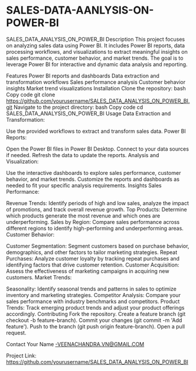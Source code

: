 # SALES-DATA-AANLYSIS-ON-POWER-BI
SALES_DATA_ANALYSIS_ON_POWER_BI
Description
This project focuses on analyzing sales data using Power BI. It includes Power BI reports, data processing workflows, and visualizations to extract meaningful insights on sales performance, customer behavior, and market trends. The goal is to leverage Power BI for interactive and dynamic data analysis and reporting.

Features
Power BI reports and dashboards
Data extraction and transformation workflows
Sales performance analysis
Customer behavior insights
Market trend visualizations
Installation
Clone the repository:
bash
Copy code
git clone https://github.com/yourusername/SALES_DATA_ANALYSIS_ON_POWER_BI.git
Navigate to the project directory:
bash
Copy code
cd SALES_DATA_ANALYSIS_ON_POWER_BI
Usage
Data Extraction and Transformation:

Use the provided workflows to extract and transform sales data.
Power BI Reports:

Open the Power BI files in Power BI Desktop.
Connect to your data sources if needed.
Refresh the data to update the reports.
Analysis and Visualization:

Use the interactive dashboards to explore sales performance, customer behavior, and market trends.
Customize the reports and dashboards as needed to fit your specific analysis requirements.
Insights
Sales Performance:

Revenue Trends: Identify periods of high and low sales, analyze the impact of promotions, and track overall revenue growth.
Top Products: Determine which products generate the most revenue and which ones are underperforming.
Sales by Region: Compare sales performance across different regions to identify high-performing and underperforming areas.
Customer Behavior:

Customer Segmentation: Segment customers based on purchase behavior, demographics, and other factors to tailor marketing strategies.
Repeat Purchases: Analyze customer loyalty by tracking repeat purchases and identifying factors that drive customer retention.
Customer Acquisition: Assess the effectiveness of marketing campaigns in acquiring new customers.
Market Trends:

Seasonality: Identify seasonal trends and patterns in sales to optimize inventory and marketing strategies.
Competitor Analysis: Compare your sales performance with industry benchmarks and competitors.
Product Trends: Track emerging product trends and adjust your product offerings accordingly.
Contributing
Fork the repository.
Create a feature branch (git checkout -b feature-branch).
Commit your changes (git commit -m 'Add feature').
Push to the branch (git push origin feature-branch).
Open a pull request.


Contact
Your Name -VEENACHANDRA.VN@GMAIL.COM

Project Link: https://github.com/yourusername/SALES_DATA_ANALYSIS_ON_POWER_BI
